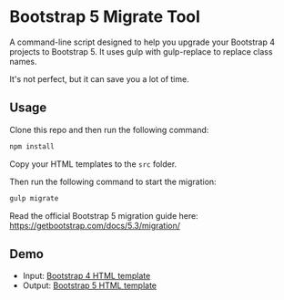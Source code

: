 # Bootstrap 5 Migrate Tool

A command-line script designed to help you upgrade your Bootstrap 4 projects to Bootstrap 5. It uses gulp with gulp-replace to replace class names.

It's not perfect, but it can save you a lot of time.

## Usage

Clone this repo and then run the following command:

```bash
npm install
```

Copy your HTML templates to the `src` folder.

Then run the following command to start the migration:

```bash
gulp migrate
```

Read the official Bootstrap 5 migration guide here: <https://getbootstrap.com/docs/5.3/migration/>

## Demo

- Input: [Bootstrap 4 HTML template](https://coliff.github.io/bootstrap-5-migrate-tool/src/index.html)
- Output: [Bootstrap 5 HTML template](https://coliff.github.io/bootstrap-5-migrate-tool/dest/index.html)
